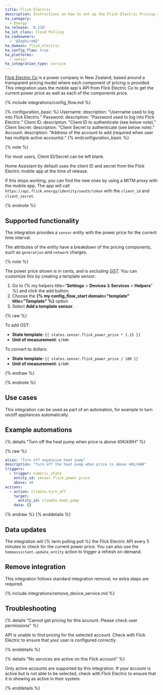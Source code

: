 ```yaml
---
title: Flick Electric
description: Instructions on how to set up the Flick Electric Pricing sensor in Home Assistant.
ha_category:
  - Energy
ha_release: '0.110'
ha_iot_class: Cloud Polling
ha_codeowners:
  - '@ZephireNZ'
ha_domain: flick_electric
ha_config_flow: true
ha_platforms:
  - sensor
ha_integration_type: service
---
```


[Flick Electric Co](https://www.flickelectric.co.nz/) is a power company in New Zealand, based around a transparent pricing model where each component of pricing is provided. This integration uses the mobile app's API from Flick Electric Co to get the current power price as well as each of the components price.

{% include integrations/config_flow.md %}

{% configuration_basic %}
Username:
    description: "Username used to log into Flick Electric."
Password:
    description: "Password used to log into Flick Electric."
Client ID:
    description: "Client ID to authenticate (see below note)."
Client Secret:
    description: "Client Secret to authenticate (see below note)."
Account:
    description: "Address of the account to add (required when user has multiple active accounts)."
{% endconfiguration_basic %}

{% note %}

For most users, Client ID/Secret can be left blank.

Home Assistant by default uses the client ID and secret from the Flick Electric mobile app at the time of release.

If this stops working, you can find the new ones by using a MITM proxy with the mobile app. The app will call `https://api.flick.energy/identity/oauth/token` with the `client_id` and `client_secret`.

{% endnote %}

## Supported functionality

The integration provides a `sensor` entity with the power price for the current time interval.

The attributes of the entity have a breakdown of the pricing components, such as `generation` and `network` charges.

{% note %}

The power price shown is in cents, and is *excluding <abbr title="goods and services tax">GST</abbr>*. You can customize this by creating a template sensor:

1. Go to
{% my helpers title="**Settings** > **Devices** & **Services** > **Helpers**" %} and click the add button;
2. Choose the **{% my config_flow_start domain="template" title="Template" %}** option
3. Select **Add a template sensor**.

{% raw %}

To add GST:

- **State template**: `{{ states.sensor.flick_power_price * 1.15 }}`
- **Unit of measurement**: `¢/kWh`

To convert to dollars:

- **State template**: `{{ states.sensor.flick_power_price / 100 }}`
- **Unit of measurement**: `$/kWh`

{% endraw %}

{% endnote %}

## Use cases

This integration can be used as part of an automation, for example to turn on/off appliances automatically.

## Example automations

{% details "Turn off the heat pump when price is above 40¢/kWH" %}

{% raw %}

```yaml
alias: "Turn off expensive heat pump"
description: "Turn off the heat pump when price is above 40¢/kWH"
triggers:
  - trigger: numeric_state
    entity_id: sensor.flick_power_price
    above: 40
actions:
  - action: climate.turn_off
    target:
      entity_id: climate.heat_pump
    data: {}
```

{% endraw %}
{% enddetails %}

## Data updates

The integration will {% term polling poll %} the Flick Electric API every 5 minutes to check for the current power price. You can also use the `homeassistant.update_entity` action to trigger a refresh on-demand.

## Remove integration

This integration follows standard integration removal, no extra steps are required.

{% include integrations/remove_device_service.md %}

## Troubleshooting

{% details "Cannot get pricing for this account. Please check user permissions" %}

API is unable to find pricing for the selected account. Check with Flick Electric to ensure that your user is configured correctly.

{% enddetails %}

{% details "No services are active on this Flick account" %}

Only active accounts are supported by this integration. If your account is active but is not able to be selected, check with Flick Electric to ensure that it is showing as active in their system.

{% enddetails %}
